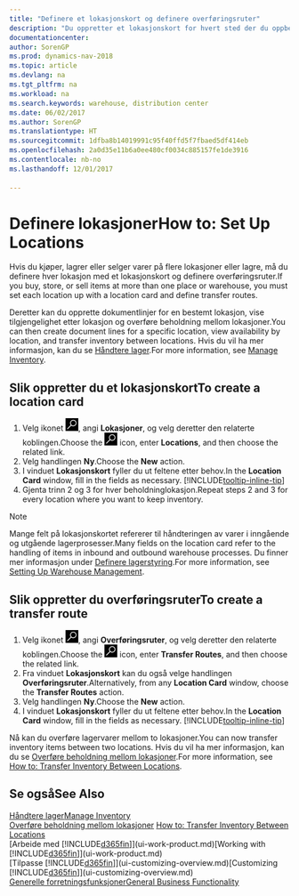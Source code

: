 ```yaml
---
title: "Definere et lokasjonskort og definere overføringsruter"
description: "Du oppretter et lokasjonskort for hvert sted der du oppbevarer lagervarer, for eksempel et lager eller distribusjonssenter, og definerer ruter for å overføre varer mellom lokasjoner."
documentationcenter: 
author: SorenGP
ms.prod: dynamics-nav-2018
ms.topic: article
ms.devlang: na
ms.tgt_pltfrm: na
ms.workload: na
ms.search.keywords: warehouse, distribution center
ms.date: 06/02/2017
ms.author: SorenGP
ms.translationtype: HT
ms.sourcegitcommit: 1dfba8b14019991c95f40ffd5f7fbaed5df414eb
ms.openlocfilehash: 2a0d35e11b6a0ee480cf0034c885157fe1de3916
ms.contentlocale: nb-no
ms.lasthandoff: 12/01/2017

---
```

# <a name="how-to-set-up-locations"></a><span data-ttu-id="79b74-103">Definere lokasjoner</span><span class="sxs-lookup"><span data-stu-id="79b74-103">How to: Set Up Locations</span></span>
<span data-ttu-id="79b74-104">Hvis du kjøper, lagrer eller selger varer på flere lokasjoner eller lagre, må du definere hver lokasjon med et lokasjonskort og definere overføringsruter.</span><span class="sxs-lookup"><span data-stu-id="79b74-104">If you buy, store, or sell items at more than one place or warehouse, you must set each location up with a location card and define transfer routes.</span></span>

<span data-ttu-id="79b74-105">Deretter kan du opprette dokumentlinjer for en bestemt lokasjon, vise tilgjengelighet etter lokasjon og overføre beholdning mellom lokasjoner.</span><span class="sxs-lookup"><span data-stu-id="79b74-105">You can then create document lines for a specific location, view availability by location, and transfer inventory between locations.</span></span> <span data-ttu-id="79b74-106">Hvis du vil ha mer informasjon, kan du se [Håndtere lager](inventory-manage-inventory.md).</span><span class="sxs-lookup"><span data-stu-id="79b74-106">For more information, see [Manage Inventory](inventory-manage-inventory.md).</span></span>

## <a name="to-create-a-location-card"></a><span data-ttu-id="79b74-107">Slik oppretter du et lokasjonskort</span><span class="sxs-lookup"><span data-stu-id="79b74-107">To create a location card</span></span>
1. <span data-ttu-id="79b74-108">Velg ikonet ![Søk etter side eller rapport](media/ui-search/search_small.png "Søk etter side eller rapport"), angi **Lokasjoner**, og velg deretter den relaterte koblingen.</span><span class="sxs-lookup"><span data-stu-id="79b74-108">Choose the ![Search for Page or Report](media/ui-search/search_small.png "Search for Page or Report icon") icon, enter **Locations**, and then choose the related link.</span></span>
2. <span data-ttu-id="79b74-109">Velg handlingen **Ny**.</span><span class="sxs-lookup"><span data-stu-id="79b74-109">Choose the **New** action.</span></span>
3. <span data-ttu-id="79b74-110">I vinduet **Lokasjonskort** fyller du ut feltene etter behov.</span><span class="sxs-lookup"><span data-stu-id="79b74-110">In the **Location Card** window, fill in the fields as necessary.</span></span> [!INCLUDE[tooltip-inline-tip](includes/tooltip-inline-tip_md.md)]
4. <span data-ttu-id="79b74-111">Gjenta trinn 2 og 3 for hver beholdninglokasjon.</span><span class="sxs-lookup"><span data-stu-id="79b74-111">Repeat steps 2 and 3 for every location where you want to keep inventory.</span></span>

> [!NOTE]  
> <span data-ttu-id="79b74-112">Mange felt på lokasjonskortet refererer til håndteringen av varer i inngående og utgående lagerprosesser.</span><span class="sxs-lookup"><span data-stu-id="79b74-112">Many fields on the location card refer to the handling of items in inbound and outbound warehouse processes.</span></span> <span data-ttu-id="79b74-113">Du finner mer informasjon under [Definere lagerstyring](warehouse-setup-warehouse.md).</span><span class="sxs-lookup"><span data-stu-id="79b74-113">For more information, see [Setting Up Warehouse Management](warehouse-setup-warehouse.md).</span></span>

## <a name="to-create-a-transfer-route"></a><span data-ttu-id="79b74-114">Slik oppretter du overføringsruter</span><span class="sxs-lookup"><span data-stu-id="79b74-114">To create a transfer route</span></span>
1. <span data-ttu-id="79b74-115">Velg ikonet ![Søk etter side eller rapport](media/ui-search/search_small.png "Søk etter side eller rapport"), angi **Overføringsruter**, og velg deretter den relaterte koblingen.</span><span class="sxs-lookup"><span data-stu-id="79b74-115">Choose the ![Search for Page or Report](media/ui-search/search_small.png "Search for Page or Report icon") icon, enter **Transfer Routes**, and then choose the related link.</span></span>
2. <span data-ttu-id="79b74-116">Fra vinduet **Lokasjonskort** kan du også velge handlingen **Overføringsruter**.</span><span class="sxs-lookup"><span data-stu-id="79b74-116">Alternatively, from any **Location Card** window, choose the **Transfer Routes** action.</span></span>
3. <span data-ttu-id="79b74-117">Velg handlingen **Ny**.</span><span class="sxs-lookup"><span data-stu-id="79b74-117">Choose the **New** action.</span></span>
4. <span data-ttu-id="79b74-118">I vinduet **Lokasjonskort** fyller du ut feltene etter behov.</span><span class="sxs-lookup"><span data-stu-id="79b74-118">In the **Location Card** window, fill in the fields as necessary.</span></span> [!INCLUDE[tooltip-inline-tip](includes/tooltip-inline-tip_md.md)]

<span data-ttu-id="79b74-119">Nå kan du overføre lagervarer mellom to lokasjoner.</span><span class="sxs-lookup"><span data-stu-id="79b74-119">You can now transfer inventory items between two locations.</span></span> <span data-ttu-id="79b74-120">Hvis du vil ha mer informasjon, kan du se [Overføre beholdning mellom lokasjoner](inventory-how-transfer-between-locations.md).</span><span class="sxs-lookup"><span data-stu-id="79b74-120">For more information, see [How to: Transfer Inventory Between Locations](inventory-how-transfer-between-locations.md).</span></span>    

## <a name="see-also"></a><span data-ttu-id="79b74-121">Se også</span><span class="sxs-lookup"><span data-stu-id="79b74-121">See Also</span></span>
[<span data-ttu-id="79b74-122">Håndtere lager</span><span class="sxs-lookup"><span data-stu-id="79b74-122">Manage Inventory</span></span>](inventory-manage-inventory.md)  
<span data-ttu-id="79b74-123">[Overføre beholdning mellom lokasjoner](inventory-how-transfer-between-locations.md)  </span><span class="sxs-lookup"><span data-stu-id="79b74-123">[How to: Transfer Inventory Between Locations](inventory-how-transfer-between-locations.md)  </span></span>  
<span data-ttu-id="79b74-124">[Arbeide med [!INCLUDE[d365fin](includes/d365fin_md.md)]](ui-work-product.md)</span><span class="sxs-lookup"><span data-stu-id="79b74-124">[Working with [!INCLUDE[d365fin](includes/d365fin_md.md)]](ui-work-product.md)</span></span>  
<span data-ttu-id="79b74-125">[Tilpasse [!INCLUDE[d365fin](includes/d365fin_md.md)]](ui-customizing-overview.md)</span><span class="sxs-lookup"><span data-stu-id="79b74-125">[Customizing [!INCLUDE[d365fin](includes/d365fin_md.md)]](ui-customizing-overview.md)</span></span>  
[<span data-ttu-id="79b74-126">Generelle forretningsfunksjoner</span><span class="sxs-lookup"><span data-stu-id="79b74-126">General Business Functionality</span></span>](ui-across-business-areas.md)

